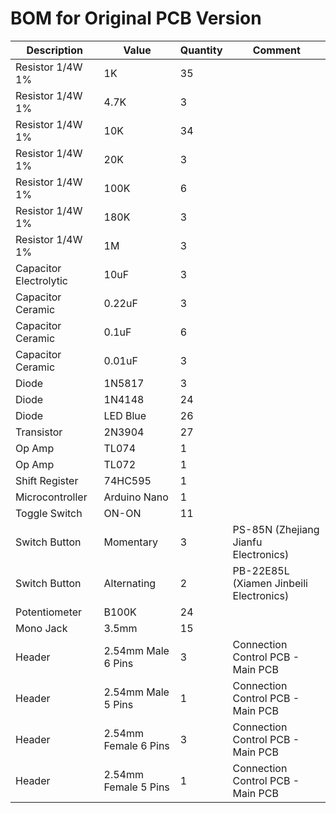# BOM for Original PCB Version

| Description | Value | Quantity | Comment |
| --- | --- | --- | --- |
| Resistor 1/4W 1% | 1K | 35 | |
| Resistor 1/4W 1% | 4.7K | 3 | |
| Resistor 1/4W 1% | 10K | 34 | |
| Resistor 1/4W 1% | 20K | 3 | |
| Resistor 1/4W 1% | 100K | 6 | |
| Resistor 1/4W 1% | 180K | 3 | |
| Resistor 1/4W 1% | 1M | 3 | |
| Capacitor Electrolytic | 10uF | 3 | |
| Capacitor Ceramic | 0.22uF | 3 | |
| Capacitor Ceramic | 0.1uF | 6 | |
| Capacitor Ceramic | 0.01uF | 3 | |
| Diode | 1N5817 | 3 | |
| Diode | 1N4148 | 24 | |
| Diode | LED Blue | 26 | |
| Transistor | 2N3904 | 27 | |
| Op Amp | TL074 | 1 | |
| Op Amp | TL072 | 1 | |
| Shift Register | 74HC595 | 1 | |
| Microcontroller | Arduino Nano | 1 | |
| Toggle Switch | ON-ON | 11 | |
| Switch Button | Momentary | 3 | PS-85N (Zhejiang Jianfu Electronics) |
| Switch Button | Alternating | 2 | PB-22E85L (Xiamen Jinbeili Electronics) |
| Potentiometer | B100K | 24 | |
| Mono Jack | 3.5mm | 15 | |
| Header | 2.54mm Male 6 Pins | 3 | Connection Control PCB - Main PCB |
| Header | 2.54mm Male 5 Pins | 1 | Connection Control PCB - Main PCB |
| Header | 2.54mm Female 6 Pins | 3 | Connection Control PCB - Main PCB |
| Header | 2.54mm Female 5 Pins | 1 | Connection Control PCB - Main PCB |
